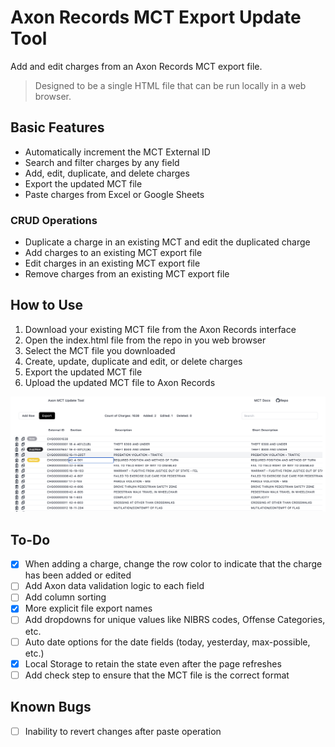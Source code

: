 # Axon Records MCT Export Update Tool

Add and edit charges from an Axon Records MCT export file. 

>Designed to be a single HTML file that can be run locally in a web browser. 

## Basic Features

- Automatically increment the MCT External ID
- Search and filter charges by any field
- Add, edit, duplicate, and delete charges
- Export the updated MCT file
- Paste charges from Excel or Google Sheets

### CRUD Operations

- Duplicate a charge in an existing MCT and edit the duplicated charge
- Add charges to an existing MCT export file
- Edit charges in an existing MCT export file
- Remove charges from an existing MCT export file


## How to Use

1. Download your existing MCT file from the Axon Records interface
2. Open the index.html file from the repo in you web browser
3. Select the MCT file you downloaded
4. Create, update, duplicate and edit, or delete charges
5. Export the updated MCT file
6. Upload the updated MCT file to Axon Records

![Screenshot of the Axon Records MCT Export Update Tool](img/image.png) 

## To-Do

- [x] When adding a charge, change the row color to indicate that the charge has been added or edited
- [ ] Add Axon data validation logic to each field
- [ ] Add column sorting
- [x] More explicit file export names
- [ ] Add dropdowns for unique values like NIBRS codes, Offense Categories, etc.
- [ ] Auto date options for the date fields (today, yesterday, max-possible, etc.)
- [x] Local Storage to retain the state even after the page refreshes
- [ ] Add check step to ensure that the MCT file is the correct format
  
## Known Bugs
- [ ] Inability to revert changes after paste operation

